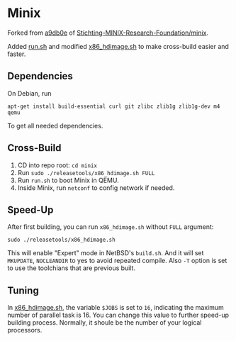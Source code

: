 # Minix
Forked from [a9db0e](https://github.com/charlescao460/minix/commit/a9db0ea1844000e2d27fca2684bad61f2ab7a515)
 of [Stichting-MINIX-Research-Foundation/minix](https://github.com/Stichting-MINIX-Research-Foundation/minix).
 
 Added [run.sh](run.sh) and modified [x86_hdimage.sh](releasetools/x86_hdimage.sh) to make cross-build easier and faster.
 
## Dependencies
On Debian, run


```shell
apt-get install build-essential curl git zlibc zlib1g zlib1g-dev m4 qemu
```

To get all needed dependencies.

## Cross-Build
1. CD into repo root: `cd minix`
2. Run `sudo ./releasetools/x86_hdimage.sh FULL`
3. Run `run.sh` to boot Minix in QEMU.
4. Inside Minix, run `netconf` to config network if needed.

## Speed-Up
After first building, you can run `x86_hdimage.sh` without `FULL` argument:

```shell
sudo ./releasetools/x86_hdimage.sh
```

This will enable "Expert" mode in NetBSD's `build.sh`. 
And it will set `MKUPDATE`, `NOCLEANDIR` to yes to avoid repeated compile. Also `-T` option is set to use the toolchians that are previous built.


## Tuning
In [x86_hdimage.sh](releasetools/x86_hdimage.sh), the variable `$JOBS` is set to `16`, indicating the maximum number 
of parallel task is 16. You can change this value to further speed-up building process. Normally, it shoule be the number of your 
logical processors.
